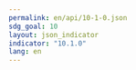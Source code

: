 ```yaml
---
permalink: en/api/10-1-0.json
sdg_goal: 10
layout: json_indicator
indicator: "10.1.0"
lang: en
---
```

